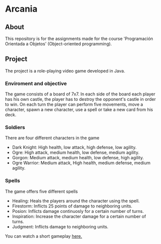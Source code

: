 # Arcania

## About
This repository is for the assignments made for the course 'Programación Orientada a Objetos' (Object-oriented programming).

## Project

The project is a role-playing video game developed in Java.

### Enviroment and objective

The game consists of a board of 7x7. In each side of the board each player has his own castle, the player has to destroy the opponent's castle in order to win.
On each turn the player can perform five movements, move a character, spawn a new character, use a spell or take a new card from his deck.

### Soldiers
There are four different characters in the game

* Dark Knight: High health, low attack, high defense, low agility.
* Ogre: High attack, medium health, low defense, medium agility.
* Gorgon: Medium attack, medium health, low defense, high agility.
* Ogre Warrior: Medium attack, High health, medium defense, medium agility.

### Spells
The game offers five different spells

* Healing: Heals the players around the character using the spell.
* Firestorm: Inflicts 25 points of damage to neighboring units.
* Posion: Inflicts damage continuosly for a certain number of turns.
* Inspiration: Increase the character damage for a certain number of turns.
* Judgment: Inflicts damage to neighboring units.

You can watch a short gameplay [here.](https://youtu.be/Bc6GQ3W_XSw)

